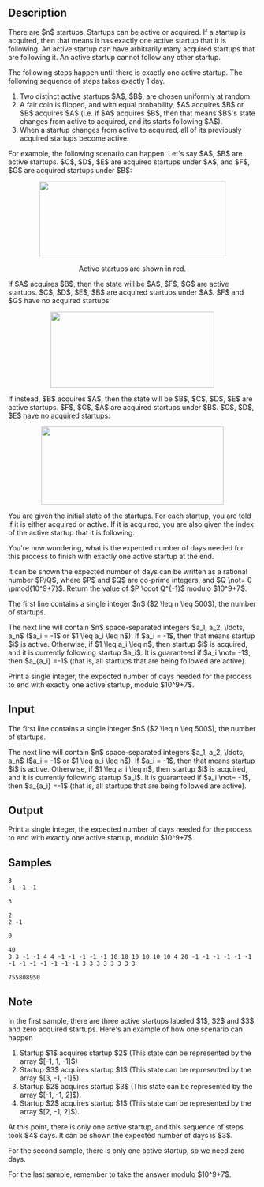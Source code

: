 ## Description

<div><p>There are $n$ startups. Startups can be <span class="tex-font-style-it">active</span> or <span class="tex-font-style-it">acquired</span>. If a startup is <span class="tex-font-style-it">acquired</span>, then that means it has exactly one <span class="tex-font-style-it">active</span> startup that it is following. An active startup can have arbitrarily many acquired startups that are following it. An active startup cannot follow any other startup.</p><p>The following steps happen until there is exactly one active startup. The following sequence of steps takes exactly 1 day.</p><ol> <li> Two distinct active startups $A$, $B$, are chosen uniformly at random. </li><li> A fair coin is flipped, and with equal probability, $A$ acquires $B$ or $B$ acquires $A$ (i.e. if $A$ acquires $B$, then that means $B$'s state changes from active to acquired, and its starts following $A$). </li><li> When a startup changes from active to acquired, all of its previously acquired startups become active. </li></ol><p>For example, the following scenario can happen: Let's say $A$, $B$ are active startups. $C$, $D$, $E$ are acquired startups under $A$, and $F$, $G$ are acquired startups under $B$:</p><center> <img class="tex-graphics" height="154px" src="./29487/file/EbWAjOpH.png" style="max-width: 100.0%;max-height: 100.0%;" width="378px"><p><span class="tex-font-size-small">Active startups are shown in red.</span> </p></center><p>If $A$ acquires $B$, then the state will be $A$, $F$, $G$ are active startups. $C$, $D$, $E$, $B$ are acquired startups under $A$. $F$ and $G$ have no acquired startups:</p><center> <img class="tex-graphics" height="154px" src="./29487/file/4UBdXb9Q.png" style="max-width: 100.0%;max-height: 100.0%;" width="332px"> </center><p>If instead, $B$ acquires $A$, then the state will be $B$, $C$, $D$, $E$ are active startups. $F$, $G$, $A$ are acquired startups under $B$. $C$, $D$, $E$ have no acquired startups:</p><center> <img class="tex-graphics" height="158px" src="./29487/file/PBZcff0k.png" style="max-width: 100.0%;max-height: 100.0%;" width="370px"> </center><p>You are given the initial state of the startups. For each startup, you are told if it is either acquired or active. If it is acquired, you are also given the index of the active startup that it is following.</p><p>You're now wondering, what is the expected number of days needed for this process to finish with exactly one active startup at the end.</p><p>It can be shown the expected number of days can be written as a rational number $P/Q$, where $P$ and $Q$ are co-prime integers, and $Q \not= 0 \pmod{10^9+7}$. Return the value of $P \cdot Q^{-1}$ modulo $10^9+7$.</p></div><div class="input-specification"><p>The first line contains a single integer $n$ ($2 \leq n \leq 500$), the number of startups.</p><p>The next line will contain $n$ space-separated integers $a_1, a_2, \ldots, a_n$ ($a_i = -1$ or $1 \leq a_i \leq n$). If $a_i = -1$, then that means startup $i$ is active. Otherwise, if $1 \leq a_i \leq n$, then startup $i$ is acquired, and it is currently following startup $a_i$. It is guaranteed if $a_i \not= -1$, then $a_{a_i} =-1$ (that is, all startups that are being followed are active).</p></div><div class="output-specification"><p>Print a single integer, the expected number of days needed for the process to end with exactly one active startup, modulo $10^9+7$.</p></div>

## Input

<p>The first line contains a single integer $n$ ($2 \leq n \leq 500$), the number of startups.</p><p>The next line will contain $n$ space-separated integers $a_1, a_2, \ldots, a_n$ ($a_i = -1$ or $1 \leq a_i \leq n$). If $a_i = -1$, then that means startup $i$ is active. Otherwise, if $1 \leq a_i \leq n$, then startup $i$ is acquired, and it is currently following startup $a_i$. It is guaranteed if $a_i \not= -1$, then $a_{a_i} =-1$ (that is, all startups that are being followed are active).</p>

## Output

<p>Print a single integer, the expected number of days needed for the process to end with exactly one active startup, modulo $10^9+7$.</p>

## Samples

```input1
3
-1 -1 -1

```

```output1
3

```






```input2
2
2 -1

```

```output2
0

```






```input3
40
3 3 -1 -1 4 4 -1 -1 -1 -1 -1 10 10 10 10 10 10 4 20 -1 -1 -1 -1 -1 -1 -1 -1 -1 -1 -1 -1 -1 3 3 3 3 3 3 3 3

```

```output3
755808950

```




## Note

<p>In the first sample, there are three active startups labeled $1$, $2$ and $3$, and zero acquired startups. Here's an example of how one scenario can happen</p><ol> <li> Startup $1$ acquires startup $2$ (This state can be represented by the array $[-1, 1, -1]$) </li><li> Startup $3$ acquires startup $1$ (This state can be represented by the array $[3, -1, -1]$) </li><li> Startup $2$ acquires startup $3$ (This state can be represented by the array $[-1, -1, 2]$). </li><li> Startup $2$ acquires startup $1$ (This state can be represented by the array $[2, -1, 2]$). </li></ol><p>At this point, there is only one active startup, and this sequence of steps took $4$ days. It can be shown the expected number of days is $3$.</p><p>For the second sample, there is only one active startup, so we need zero days.</p><p>For the last sample, remember to take the answer modulo $10^9+7$.</p>
